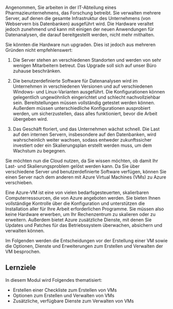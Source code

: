 Angenommen, Sie arbeiten in der IT-Abteilung eines Pharmazieunternehmens, das Forschung betreibt. Sie verwalten mehrere Server, auf denen die gesamte Infrastruktur des Unternehmens (von Webservern bis Datenbanken) ausgeführt wird. Die Hardware veraltet jedoch zunehmend und kann mit einigen der neuen Anwendungen für Datenanalysen, die darauf bereitgestellt werden, nicht mehr mithalten.

Sie könnten die Hardware nun upgraden. Dies ist jedoch aus mehreren Gründen nicht empfehlenswert:

1. Die Server stehen an verschiedenen Standorten und werden von sehr wenigen Mitarbeitern betreut. Das Upgrade soll sich auf unser Büro zuhause beschränken.

1. Die benutzerdefinierte Software für Datenanalysen wird im Unternehmen in verschiedenen Versionen und auf verschiedenen Windows- und Linux-Varianten ausgeführt. Die Konfigurationen können gelegentlich ungewöhnlich eingerichtet und schlecht nachvollziehbar sein. Bereitstellungen müssen vollständig getestet werden können. Außerdem müssen unterschiedliche Konfigurationen ausprobiert werden, um sicherzustellen, dass alles funktioniert, bevor die Arbeit übergeben wird.

1. Das Geschäft floriert, und das Unternehmen wächst schnell. Die Last auf den internen Servern, insbesondere auf den Datenbanken, wird wahrscheinlich weiter wachsen, sodass entweder zukunftssicher investiert oder ein Skalierungsplan erstellt werden muss, um dem Wachstum zu begegnen.

Sie möchten nun die Cloud nutzen, da Sie wissen möchten, ob damit Ihr Last- und Skalierungsproblem gelöst werden kann. Da Sie über verschiedene Server und benutzerdefinierte Software verfügen, können Sie einen Server nach dem anderen mit Azure Virtual Machines (VMs) zu Azure verschieben.

Eine Azure-VM ist eine von vielen bedarfsgesteuerten, skalierbaren Computerressourcen, die von Azure angeboten werden. Sie bieten Ihnen vollständige Kontrolle über die Konfiguration und unterstützen die Installation aller für Ihre Arbeit erforderlichen Programme. Sie müssen also keine Hardware erwerben, um Ihr Rechenzentrum zu skalieren oder zu erweitern. Außerdem bietet Azure zusätzliche Dienste, mit denen Sie Updates und Patches für das Betriebssystem überwachen, absichern und verwalten können.

Im Folgenden werden die Entscheidungen vor der Erstellung einer VM sowie die Optionen, Dienste und Erweiterungen zum Erstellen und Verwalten der VM besprochen.

## <a name="learning-objectives"></a>Lernziele

In diesem Modul wird Folgendes thematisiert:

- Erstellen einer Checkliste zum Erstellen von VMs
- Optionen zum Erstellen und Verwalten von VMs
- Zusätzliche, verfügbare Dienste zum Verwalten von VMs